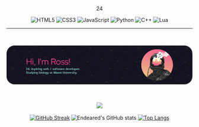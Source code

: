 <p align="center">
    24
</p>

<div align="center">

![HTML5](https://img.shields.io/badge/html5-%23E34F26.svg?style=for-the-badge&logo=html5&logoColor=white)
![CSS3](https://img.shields.io/badge/css3-%231572B6.svg?style=for-the-badge&logo=css3&logoColor=white)
![JavaScript](https://img.shields.io/badge/javascript-%23323330.svg?style=for-the-badge&logo=javascript&logoColor=%23F7DF1E)
![Python](https://img.shields.io/badge/python-3670A0?style=for-the-badge&logo=python&logoColor=ffdd54)
![C++](https://img.shields.io/badge/c++-%2300599C.svg?style=for-the-badge&logo=c%2B%2B&logoColor=white)
![Lua](https://img.shields.io/badge/lua-%232C2D72.svg?style=for-the-badge&logo=lua&logoColor=white)

</div>

---

</br>

![Header](github-header-image.png)

</br>

<div align="center">

![](https://komarev.com/ghpvc/?username=Endeared&color=F33F88&label=Profile+visits:&style=for-the-badge)

</div>

<div align="center">

[![GitHub Streak](http://github-readme-streak-stats.herokuapp.com?user=endeared&theme=radical)](https://git.io/streak-stats)
![Endeared's GitHub stats](https://github-readme-stats.vercel.app/api?username=endeared&show_icons=true&theme=radical)
[![Top Langs](https://github-readme-stats.vercel.app/api/top-langs/?username=endeared&layout=compact&theme=radical)](https://github.com/endeared/github-readme-stats)
    
</div>
